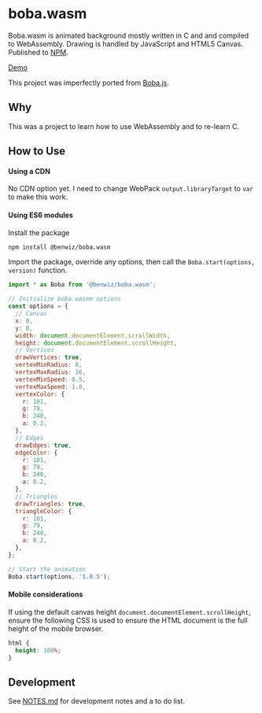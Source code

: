 # boba.wasm

Boba.wasm is animated background mostly written in C and and compiled to WebAssembly. Drawing is handled by JavaScript and HTML5 Canvas. Published to [NPM](https://www.npmjs.com/package/@benwiz/boba.wasm).

[Demo](https://benwiz.io/boba.wasm/)

This project was imperfectly ported from [Boba.js](https://www.npmjs.com/package/@benwiz/boba.js).

## Why

This was a project to learn how to use WebAssembly and to re-learn C.

## How to Use

#### Using a CDN

No CDN option yet. I need to change WebPack `output.libraryTarget` to `var` to make this work.

#### Using ES6 modules

Install the package

```sh
npm install @benwiz/boba.wasm
```

Import the package, override any options, then call the `Boba.start(options, version)` function.

```js
import * as Boba from '@benwiz/boba.wasm';

// Initialize boba.wasmm options
const options = {
  // Canvas
  x: 0,
  y: 0,
  width: document.documentElement.scrollWidth,
  height: document.documentElement.scrollHeight,
  // Vertices
  drawVertices: true,
  vertexMinRadius: 8,
  vertexMaxRadius: 16,
  vertexMinSpeed: 0.5,
  vertexMaxSpeed: 1.0,
  vertexColor: {
    r: 101,
    g: 79,
    b: 240,
    a: 0.2,
  },
  // Edges
  drawEdges: true,
  edgeColor: {
    r: 101,
    g: 79,
    b: 240,
    a: 0.2,
  },
  // Triangles
  drawTriangles: true,
  triangleColor: {
    r: 101,
    g: 79,
    b: 240,
    a: 0.2,
  },
};

// Start the animation
Boba.start(options, '1.0.5');
```

#### Mobile considerations

If using the default canvas height `document.documentElement.scrollHeight`, ensure the following CSS is used to ensure the HTML document is the full height of the mobile browser.

```css
html {
  height: 100%;
}
```

## Development

See [NOTES.md](./NOTES.md) for development notes and a to do list.
